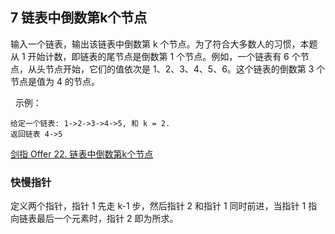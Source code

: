 ## 7 链表中倒数第k个节点


输入一个链表，输出该链表中倒数第 k 个节点。为了符合大多数人的习惯，本题从 1 开始计数，即链表的尾节点是倒数第 1 个节点。例如，一个链表有 6 个节点，从头节点开始，它们的值依次是 1、2、3、4、5、6。这个链表的倒数第 3 个节点是值为 4 的节点。

 
示例：

```
给定一个链表: 1->2->3->4->5, 和 k = 2.
返回链表 4->5
```



[剑指 Offer 22. 链表中倒数第k个节点](https://leetcode-cn.com/problems/lian-biao-zhong-dao-shu-di-kge-jie-dian-lcof/)


### 快慢指针

定义两个指针，指针 1 先走 k-1 步，然后指针 2 和指针 1 同时前进，当指针 1 指向链表最后一个元素时，指针 2 即为所求。




